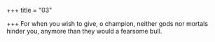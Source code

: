 +++
title = "03"

+++
For when you wish to give, o champion, neither gods nor mortals  
hinder you, anymore than they would a fearsome bull.  